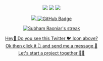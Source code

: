 <p align="center">
<a href = "https://www.linkedin.com/in/ahmad-saman-513087201/" target="_blank"><img src="https://img.icons8.com/fluent/48/000000/linkedin.png"/></a>
<a href = "https://twitter.com/ahmadweisi" target="_blank"><img src="https://img.icons8.com/fluent/48/000000/twitter.png"/></a>
<a href = "https://www.instagram.com/ahmadweisi/" target="_blank"><img src="https://img.icons8.com/fluent/48/000000/instagram-new.png"/></a>
</p>


<p align="center">
<a href="https://github.com/Meghna-DAS/github-profile-views-counter">
    <img src="https://komarev.com/ghpvc/?username=AhmadSaman">
</a>
<a href="https://github.com/AhmadSaman?tab=followers"><img src="https://img.shields.io/github/followers/AhmadSaman?label=Followers&style=social" alt="GitHub Badge"></a>
</p>


<p align="center">
    <a href="https://github.com/SubhamRaoniar28/github-readme-streak-stats">
        <img title="🔥 Get streak stats for your profile at git.io/streak-stats" alt="Subham Raoniar's streak" src="https://github-readme-streak-stats.herokuapp.com/?user=AhmadSaman&theme=black-ice&hide_border=true&stroke=0000&background=060A0CD0"/>
        
<p align="center">
Hey👋 Do you see this Twitter 🐦 Icon above?
<br/>
Ok then click it 👆 and send me a message 💭 
<br/>
Let's start a project together 🧑‍💻

</p>        
